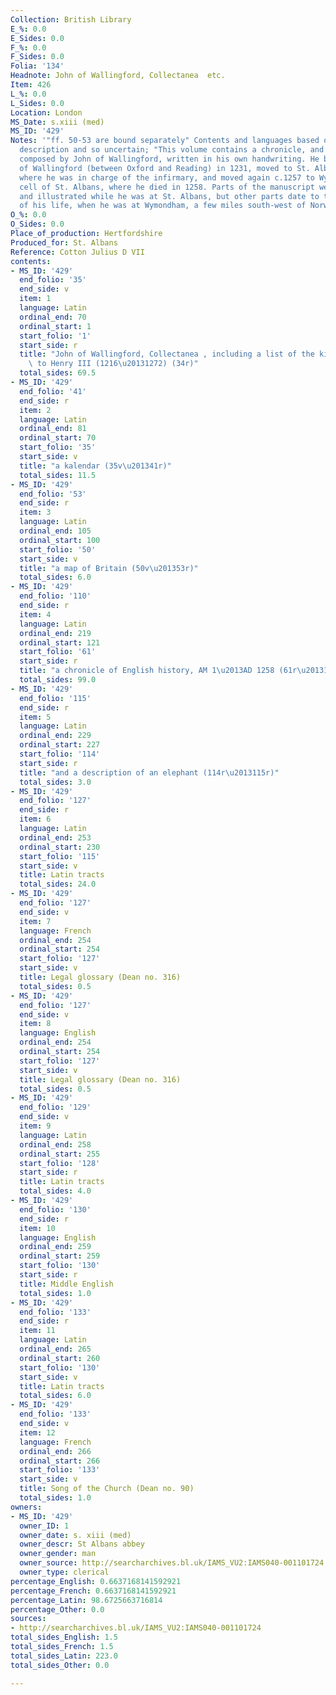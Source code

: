 ```yaml
---
Collection: British Library
E_%: 0.0
E_Sides: 0.0
F_%: 0.0
F_Sides: 0.0
Folia: '134'
Headnote: John of Wallingford, Collectanea  etc.
Item: 426
L_%: 0.0
L_Sides: 0.0
Location: London
MS_Date: s.xiii (med)
MS_ID: '429'
Notes: '"ff. 50-53 are bound separately" Contents and languages based on catalogue
  description and so uncertain; "This volume contains a chronicle, and several works
  composed by John of Wallingford, written in his own handwriting. He became a monk
  of Wallingford (between Oxford and Reading) in 1231, moved to St. Albans in 1246/7
  where he was in charge of the infirmary, and moved again c.1257 to Wymondham, a
  cell of St. Albans, where he died in 1258. Parts of the manuscript were written
  and illustrated while he was at St. Albans, but other parts date to the final year
  of his life, when he was at Wymondham, a few miles south-west of Norwich."'
O_%: 0.0
O_Sides: 0.0
Place_of_production: Hertfordshire
Produced_for: St. Albans
Reference: Cotton Julius D VII
contents:
- MS_ID: '429'
  end_folio: '35'
  end_side: v
  item: 1
  language: Latin
  ordinal_end: 70
  ordinal_start: 1
  start_folio: '1'
  start_side: r
  title: "John of Wallingford, Collectanea , including a list of the kings of England\
    \ to Henry III (1216\u20131272) (34r)"
  total_sides: 69.5
- MS_ID: '429'
  end_folio: '41'
  end_side: r
  item: 2
  language: Latin
  ordinal_end: 81
  ordinal_start: 70
  start_folio: '35'
  start_side: v
  title: "a kalendar (35v\u201341r)"
  total_sides: 11.5
- MS_ID: '429'
  end_folio: '53'
  end_side: r
  item: 3
  language: Latin
  ordinal_end: 105
  ordinal_start: 100
  start_folio: '50'
  start_side: v
  title: "a map of Britain (50v\u201353r)"
  total_sides: 6.0
- MS_ID: '429'
  end_folio: '110'
  end_side: r
  item: 4
  language: Latin
  ordinal_end: 219
  ordinal_start: 121
  start_folio: '61'
  start_side: r
  title: "a chronicle of English history, AM 1\u2013AD 1258 (61r\u2013110r)"
  total_sides: 99.0
- MS_ID: '429'
  end_folio: '115'
  end_side: r
  item: 5
  language: Latin
  ordinal_end: 229
  ordinal_start: 227
  start_folio: '114'
  start_side: r
  title: "and a description of an elephant (114r\u2013115r)"
  total_sides: 3.0
- MS_ID: '429'
  end_folio: '127'
  end_side: r
  item: 6
  language: Latin
  ordinal_end: 253
  ordinal_start: 230
  start_folio: '115'
  start_side: v
  title: Latin tracts
  total_sides: 24.0
- MS_ID: '429'
  end_folio: '127'
  end_side: v
  item: 7
  language: French
  ordinal_end: 254
  ordinal_start: 254
  start_folio: '127'
  start_side: v
  title: Legal glossary (Dean no. 316)
  total_sides: 0.5
- MS_ID: '429'
  end_folio: '127'
  end_side: v
  item: 8
  language: English
  ordinal_end: 254
  ordinal_start: 254
  start_folio: '127'
  start_side: v
  title: Legal glossary (Dean no. 316)
  total_sides: 0.5
- MS_ID: '429'
  end_folio: '129'
  end_side: v
  item: 9
  language: Latin
  ordinal_end: 258
  ordinal_start: 255
  start_folio: '128'
  start_side: r
  title: Latin tracts
  total_sides: 4.0
- MS_ID: '429'
  end_folio: '130'
  end_side: r
  item: 10
  language: English
  ordinal_end: 259
  ordinal_start: 259
  start_folio: '130'
  start_side: r
  title: Middle English
  total_sides: 1.0
- MS_ID: '429'
  end_folio: '133'
  end_side: r
  item: 11
  language: Latin
  ordinal_end: 265
  ordinal_start: 260
  start_folio: '130'
  start_side: v
  title: Latin tracts
  total_sides: 6.0
- MS_ID: '429'
  end_folio: '133'
  end_side: v
  item: 12
  language: French
  ordinal_end: 266
  ordinal_start: 266
  start_folio: '133'
  start_side: v
  title: Song of the Church (Dean no. 90)
  total_sides: 1.0
owners:
- MS_ID: '429'
  owner_ID: 1
  owner_date: s. xiii (med)
  owner_descr: St Albans abbey
  owner_gender: man
  owner_source: http://searcharchives.bl.uk/IAMS_VU2:IAMS040-001101724
  owner_type: clerical
percentage_English: 0.6637168141592921
percentage_French: 0.6637168141592921
percentage_Latin: 98.6725663716814
percentage_Other: 0.0
sources:
- http://searcharchives.bl.uk/IAMS_VU2:IAMS040-001101724
total_sides_English: 1.5
total_sides_French: 1.5
total_sides_Latin: 223.0
total_sides_Other: 0.0

---
```

